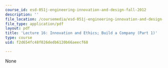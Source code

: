 ```yaml
---
course_id: esd-051j-engineering-innovation-and-design-fall-2012
description: ''
file_location: /coursemedia/esd-051j-engineering-innovation-and-design-fall-2012/f2d654fc48f026dedb6120b66aeecf68_MITESD_051JF12_Lec16_1.pdf
file_type: application/pdf
layout: pdf
title: 'Lecture 16: Innovation and Ethics; Build a Company (Part 1)'
type: course
uid: f2d654fc48f026dedb6120b66aeecf68

---
```

None